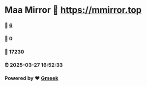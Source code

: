 # Maa Mirror :link: https://mmirror.top 
### :page_facing_up: [6](https://mmirror.top/tag.html) 
### :speech_balloon: 0 
### :hibiscus: 17230 
### :alarm_clock: 2025-03-27 16:52:33 
### Powered by :heart: [Gmeek](https://github.com/Meekdai/Gmeek)
